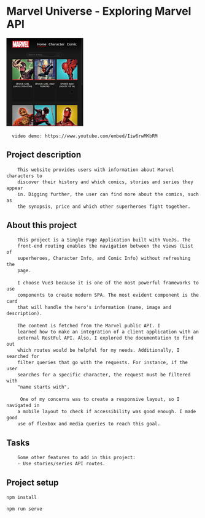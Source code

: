 # Marvel Universe - Exploring Marvel API

<img src="https://github.com/Igor-Lira/Igor-Lira/blob/main/public/marvel-banner.png" width="200px" />

      video demo: https://www.youtube.com/embed/Iiw6rwMKbRM

## Project description

        This website provides users with information about Marvel characters to
        discover their history and which comics, stories and series they appear
        in. Digging further, the user can find more about the comics, such as
        the synopsis, price and which other superheroes fight together.

## About this project 

        This project is a Single Page Application built with VueJs. The
        front-end routing enables the navigation between the views (List of
        superheroes, Character Info, and Comic Info) without refreshing the
        page.

        I choose Vue3 because it is one of the most powerful frameworks to use
        components to create modern SPA. The most evident component is the card
        that will handle the hero's information (name, image and description).
        
        The content is fetched from the Marvel public API. I
        learned how to make an integration of a client application with an
        external RestFul API. Also, I explored the documentation to find out
        which routes would be helpful for my needs. Additionally, I searched for
        filter queries that go with the requests. For instance, if the user
        searches for a specific character, the request must be filtered with
        "name starts with".
        
         One of my concerns was to create a responsive layout, so I navigated in
        a mobile layout to check if accessibility was good enough. I made good
        use of flexbox and media queries to reach this goal.
        
## Tasks

        Some other features to add in this project: 
        - Use stories/series API routes.

## Project setup

```
npm install
```
```
npm run serve
```

